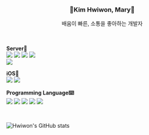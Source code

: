 <div align=center>
<h3>🎄Kim Hwiwon, Mary🎄</h3> 
</div>

<div align=center>
배움이 빠른, 소통을 좋아하는 개발자
</div>

<br>
<br>

**Server📡**
<br>
<img src="https://img.shields.io/badge/Node.js-339933?style=flat-square&logo=Node.js&logoColor=white"/>
<img src="https://img.shields.io/badge/Express-000000?style=flat-square&logo=Express&logoColor=white"/>
<img src="https://img.shields.io/badge/Spring-6DB33F?style=flat-square&logo=Spring&logoColor=FFFFFF"/>
<img src="https://img.shields.io/badge/Spring Boot-6DB33F?style=flat-square&logo=Spring Boot&logoColor=FFFFFF"/>
<br>
<img src="https://img.shields.io/badge/MySQL-4479A1?style=flat-square&logo=MySQL&logoColor=white"/>

**iOS🍎**
<br>
<img src="https://img.shields.io/badge/UIkit-2396F3?style=flat-square&logo=UIkit&logoColor=white"/>
<img src="https://img.shields.io/badge/SwiftUI-F05138?style=flat-square&logo=SwiftUI&logoColor=white"/>

**Programming Language⌨️**
<br>
<img src="https://img.shields.io/badge/JavaScript-F7DF1E?style=flat-square&logo=JavaScript&logoColor=FFFFFF"/>
<img src="https://img.shields.io/badge/Java-007396?style=flat&logo=OpenJDK&logoColor=white"/>
<img src="https://img.shields.io/badge/-C++-00599C?style=flat-square&logo=C%2B%2B&logoColor=white"/>
<img src="https://img.shields.io/badge/Swift-F05138?style=flat-square&logo=Swift&logoColor=FFFFFF"/>
<img src="https://img.shields.io/badge/Python-3776AB?style=flat-square&logo=Python&logoColor=FFFFFF"/>

<br>

![Hwiwon's GitHub stats](https://github-readme-stats.vercel.app/api?username=hwiwonK&show_icons=true&theme=radical)
